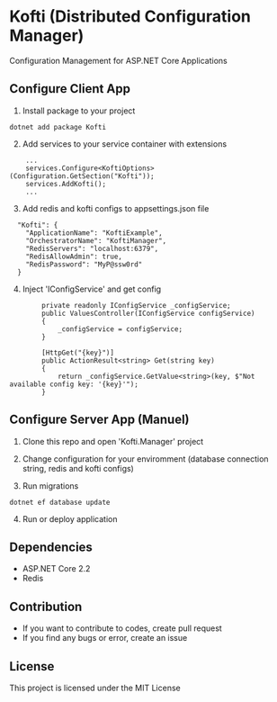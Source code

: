 # Kofti (Distributed Configuration Manager)
Configuration Management for ASP.NET Core Applications

## Configure Client App

1. Install package to your project

```
dotnet add package Kofti
```

2. Add services to your service container with extensions

```
    ...
    services.Configure<KoftiOptions>(Configuration.GetSection("Kofti"));
    services.AddKofti();
    ...
```

3. Add redis and kofti configs to appsettings.json file

```
  "Kofti": {
    "ApplicationName": "KoftiExample",
    "OrchestratorName": "KoftiManager",
    "RedisServers": "localhost:6379",
    "RedisAllowAdmin": true,
    "RedisPassword": "MyP@ssw0rd"
  }
```

4. Inject 'IConfigService' and get config

```
        private readonly IConfigService _configService;
        public ValuesController(IConfigService configService)
        {
            _configService = configService;
        }

        [HttpGet("{key}")]
        public ActionResult<string> Get(string key)
        {
            return _configService.GetValue<string>(key, $"Not available config key: '{key}'");
        }

```

## Configure Server App (Manuel)

1. Clone this repo and open 'Kofti.Manager' project

2. Change configuration for your enviromment (database connection string, redis and kofti configs)

3. Run migrations
```
dotnet ef database update
```

4. Run or deploy application

## Dependencies

* ASP.NET Core 2.2
* Redis

## Contribution

* If you want to contribute to codes, create pull request
* If you find any bugs or error, create an issue

## License

This project is licensed under the MIT License

